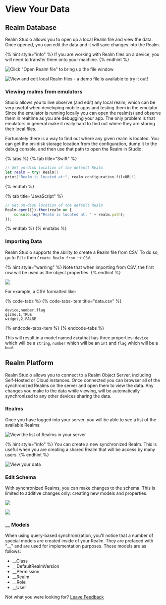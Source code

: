 # View Your Data

## Realm Database

Realm Studio allows you to open up a local Realm file and view the data. Once opened, you can edit the data and it will save changes into the Realm.

{% hint style="info" %}
If you are working with Realm files on a device, you will need to transfer them onto your machine.
{% endhint %}

![Click &quot;Open Realm file&quot; to bring up the file window](../.gitbook/assets/image%20%2812%29.png)

![View and edit local Realm files - a demo file is available to try it out!](../.gitbook/assets/image%20%2822%29.png)

### Viewing realms from emulators

Studio allows you to live observe \(and edit\) any local realm, which can be very useful when developing mobile apps and testing them in the emulator. Since the emulator is running locally you can open the realm\(s\) and observe them in realtime as you are debugging your app. The only problem is that emulators in general make it really hard to find out where they are storing their local files.

Fortunately there is a way to find out where any given realm is located. You can get the on-disk storage location from the configuration,  dump it to the debug console, and then use that path to open the Realm in Studio:

{% tabs %}
{% tab title="Swift" %}
```swift
// Get on-disk location of the default Realm
let realm = try! Realm()
print("Realm is located at:", realm.configuration.fileURL!)
```
{% endtab %}

{% tab title="JavaScript" %}
```javascript
// Get on-disk location of the default Realm
Realm.open({}).then(realm => {
    console.log("Realm is located at: " + realm.path);
});
```
{% endtab %}
{% endtabs %}

### Importing Data

Realm Studio supports the ability to create a Realm file from CSV. To do so, go to `File` then `Create Realm from` --&gt; `CSV`.

{% hint style="warning" %}
Note that when importing from CSV, the first row will be used as the object properties.
{% endhint %}

![](../.gitbook/assets/image%20%283%29.png)

For example, a CSV formatted like: 

{% code-tabs %}
{% code-tabs-item title="data.csv" %}
```text
device,number,flag
gizmo,1,TRUE
widget,2,FALSE
```
{% endcode-tabs-item %}
{% endcode-tabs %}

This will result in a model named `data`that has three properties: `device` which will be a `string`, `number` which will be an `int` and `flag` which will be a `bool`

## Realm Platform

Realm Studio allows you to connect to a Realm Object Server, including Self-Hosted or Cloud instances. Once connected you can browser all of the synchronized Realms on the server and open them to view the data. Any changes you make to the data while viewing, will be automatically synchronized to any other devices sharing the data.

### Realms

Once you have logged into your server, you will be able to see a list of the available Realms:

![View the list of Realms in your server](../.gitbook/assets/image%20%285%29.png)

{% hint style="info" %}
You can create a new synchronized Realm. This is useful when you are creating a shared Realm that will be access by many users.
{% endhint %}

![View your data](../.gitbook/assets/image%20%2810%29.png)

### Edit Schema

With synchronized Realms, you can make changes to the schema. This is limited to additive changes only: creating new models and properties.

![](../.gitbook/assets/image%20%284%29.png)

![](../.gitbook/assets/image%20%2821%29.png)

### \_\_ Models

When using query-based synchronization, you'll notice that a number of special models are created inside of your Realm.  They are prefaced with "\_\_" and are used for implementation purposes.  These models are as follows: 

* \_\_Class
* \_\_DefaultRealmVersion
* \_\_Permission
* \_\_Realm
* \_\_Role
* \_\_User

Not what you were looking for? [Leave Feedback](https://realm3.typeform.com/to/A4guM3) 

